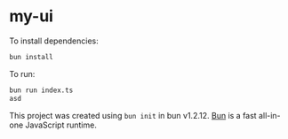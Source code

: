 # my-ui

To install dependencies:

```bash
bun install
```

To run:

```bash
bun run index.ts
asd
```

This project was created using `bun init` in bun v1.2.12. [Bun](https://bun.sh) is a fast all-in-one JavaScript runtime.
